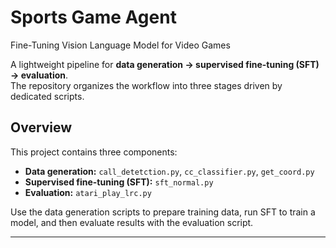 # Sports Game Agent
Fine-Tuning Vision Language Model for Video Games


A lightweight pipeline for **data generation → supervised fine-tuning (SFT) → evaluation**.  
The repository organizes the workflow into three stages driven by dedicated scripts.


## Overview

This project contains three components:

- **Data generation:** `call_detetction.py`, `cc_classifier.py`, `get_coord.py`  
- **Supervised fine-tuning (SFT):** `sft_normal.py`  
- **Evaluation:** `atari_play_lrc.py`

Use the data generation scripts to prepare training data, run SFT to train a model, and then evaluate results with the evaluation script.

---


